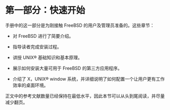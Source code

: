 # 第一部分：快速开始

手册中的这一部分是为刚接触 FreeBSD 的用户及管理员准备的。这些章节：

- 对 FreeBSD 进行了简要介绍。

- 指导读者完成安装过程。

- 讲授 UNIX® 基础知识和基本原理。

- 展示如何安装大量可用于 FreeBSD 的第三方应用程序。

- 介绍了 X，UNIX® window 系统，并详细说明了如何配置一个让用户更有工作效率的桌面环境。

正文中的参考文献数量已经保持在最低水平，因此本节可以从头到尾阅读，并尽量减少翻页。
